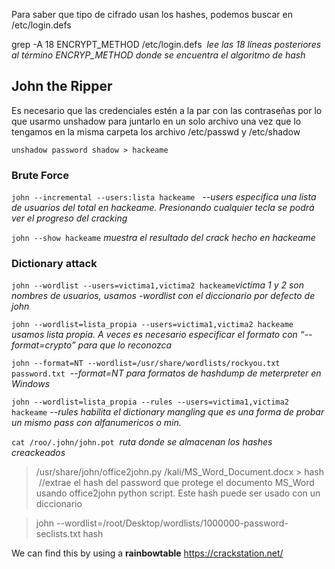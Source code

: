 Para saber que tipo de cifrado usan los hashes, podemos buscar en /etc/login.defs

grep -A 18 ENCRYPT_METHOD /etc/login.defs  *lee las 18 líneas posteriores al término ENCRYP_METHOD donde se encuentra el algoritmo de hash*

## John the Ripper

Es necesario que las credenciales estén a la par con las contraseñas por lo que usarmo unshadow para juntarlo en un solo archivo una vez que lo tengamos en la misma carpeta los archivo /etc/passwd y /etc/shadow

`unshadow password shadow > hackeame`
### Brute Force

`john --incremental --users:lista hackeame`   *--users especifica una lista de usuarios del total en hackeame. Presionando cualquier tecla se podrá ver el progreso del cracking*

`john --show hackeame` *muestra el resultado del crack hecho en hackeame*

### Dictionary attack

`john --wordlist --users=victima1,victima2 hackeame`*victima 1 y 2 son nombres de usuarios, usamos -wordlist con el diccionario por defecto de john*

`john --wordlist=lista_propia --users=victima1,victima2 hackeame` *usamos lista propia. A veces es necesario especificar el formato con “--format=crypto” para que lo reconozca*

`john --format=NT --wordlist=/usr/share/wordlists/rockyou.txt  password.txt`  *--format=NT para formatos de hashdump de meterpreter en Windows*

`john --wordlist=lista_propia --rules --users=victima1,victima2 hackeame` *--rules habilita el dictionary mangling que es una forma de probar un mismo pass con alfanumericos o min.*

`cat /roo/.john/john.pot`  *ruta donde se almacenan los hashes creackeados*

>/usr/share/john/office2john.py /kali/MS_Word_Document.docx > hash  //extrae el hash del password que protege el documento MS_Word usando office2john python script. Este hash puede ser usado con un diccionario

>john --wordlist=/root/Desktop/wordlists/1000000-password-seclists.txt hash

We can find this by using a **rainbowtable**
https://crackstation.net/